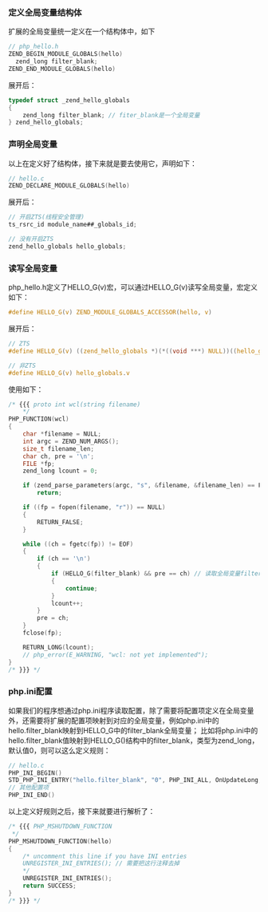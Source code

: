 ### 定义全局变量结构体
扩展的全局变量统一定义在一个结构体中，如下
```c
// php_hello.h
ZEND_BEGIN_MODULE_GLOBALS(hello)
  zend_long filter_blank;
ZEND_END_MODULE_GLOBALS(hello)
```
展开后：
```c
typedef struct _zend_hello_globals 
{
    zend_long filter_blank; // fiter_blank是一个全局变量
} zend_hello_globals;
```

### 声明全局变量
以上在定义好了结构体，接下来就是要去使用它，声明如下：
```c
// hello.c
ZEND_DECLARE_MODULE_GLOBALS(hello)
```
展开后：
```c
// 开启ZTS(线程安全管理)
ts_rsrc_id module_name##_globals_id;
```
```c
// 没有开启ZTS
zend_hello_globals hello_globals;
```

### 读写全局变量
php_hello.h定义了HELLO_G(v)宏，可以通过HELLO_G(v)读写全局变量，宏定义如下：
```c
#define HELLO_G(v) ZEND_MODULE_GLOBALS_ACCESSOR(hello, v)
```
展开后：
```c
// ZTS
#define HELLO_G(v) ((zend_hello_globals *)(*((void ***) NULL))((hello_globals_id)-1))->v
```
```c
// 非ZTS
#define HELLO_G(v) hello_globals.v
```
使用如下：
```c
/* {{{ proto int wcl(string filename)
    */
PHP_FUNCTION(wcl)
{
    char *filename = NULL;
    int argc = ZEND_NUM_ARGS();
    size_t filename_len;
    char ch, pre = '\n';
    FILE *fp;
    zend_long lcount = 0;

    if (zend_parse_parameters(argc, "s", &filename, &filename_len) == FAILURE)
        return;

    if ((fp = fopen(filename, "r")) == NULL)
    {
        RETURN_FALSE;
    }

    while ((ch = fgetc(fp)) != EOF)
    {
        if (ch == '\n')
        {
            if (HELLO_G(filter_blank) && pre == ch) // 读取全局变量filter_blank
            {
                continue;
            }
            lcount++;
        }
        pre = ch;
    }
    fclose(fp);

    RETURN_LONG(lcount);
    // php_error(E_WARNING, "wcl: not yet implemented");
}
/* }}} */
```

### php.ini配置
如果我们的程序想通过php.ini程序读取配置，除了需要将配置项定义在全局变量外，还需要将扩展的配置项映射到对应的全局变量，例如php.ini中的hello.filter_blank映射到HELLO_G中的filter_blank全局变量；
比如将php.ini中的hello.filter_blank值映射到HELLO_G()结构中的filter_blank，类型为zend_long，默认值0，则可以这么定义规则：
```c
// hello.c
PHP_INI_BEGIN()
STD_PHP_INI_ENTRY("hello.filter_blank", "0", PHP_INI_ALL, OnUpdateLong, filter_blank, zend_hello_globals, hello_globals)
// 其他配置项
PHP_INI_END()
```
以上定义好规则之后，接下来就要进行解析了：
```c
/* {{{ PHP_MSHUTDOWN_FUNCTION
 */
PHP_MSHUTDOWN_FUNCTION(hello)
{
    /* uncomment this line if you have INI entries
    UNREGISTER_INI_ENTRIES(); // 需要把这行注释去掉
    */
    UNREGISTER_INI_ENTRIES();
    return SUCCESS;
}
/* }}} */
```